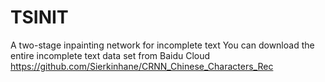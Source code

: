 # TSINIT
A two-stage inpainting network for incomplete text
You can download the entire incomplete text data set from Baidu Cloud https://github.com/Sierkinhane/CRNN_Chinese_Characters_Rec
